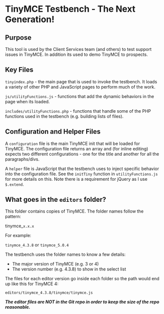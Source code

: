# TinyMCE Testbench - The Next Generation!

## Purpose
This tool is used by the Client Services team (and others) to test support issues
in TinyMCE. In addition its used to demo TinyMCE to prospects.

## Key Files
`tinyindex.php` - the main page that is used to invoke the testbench.  It loads a variety of other PHP and JavaScript pages to perform much of the work.

`js/utilityFunctions.js` - functions that add the dynamic behaviors in the page when its loaded.

`includes/utilityFunctions.php` - functions that handle some of the PHP functions used in the testbench (e.g. building lists of files).

## Configuration and Helper Files
A `configuration` file is the main TinyMCE init that will be loaded for TinyMCE.  The
configuration file returns an array and (for inline editing) expects two different
configurations - one for the title and another for all the paragraphs/divs.

A `helper` file is JavaScript that the testbench uses to inject specific behavior into
the configuration file.  See the `initTiny` function in `utilityFunctions.js` for more
details on this.  Note there is a requirement for jQuery as I use `$.extend`.

## What goes in the `editors` folder?
This folder contains copies of TinyMCE. The folder names follow the pattern:

tinymce_`x.x.x`

For example:

`tinymce_4.3.8` or `tinymce_5.0.4`

The testbench uses the folder names to know a few details:

 * The major version of TinyMCE (e.g. 3 or 4)
 * The version number (e.g. 4.3.8) to show in the select list

The files for each editor version go inside each folder so the path
would end up like this for TinyMCE 4:

`editors/tinymce_4.3.8/tinymce/tinymce.js`

***The editor files are NOT in the Git repo in order to keep the
size of the repo reasonable.***
